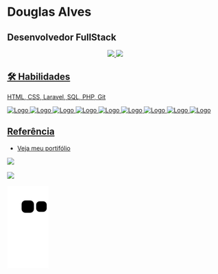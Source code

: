
# Douglas Alves

## Desenvolvedor FullStack 


<div align="center">
  <a href="https://github.com/DouglasReiz">
  <img height="180em" src="https://github-readme-stats.vercel.app/api?username=DouglasReiz&show_icons=true&theme=dark&include_all_commits=true&count_private=true"/>
  <img height="180em" src="https://github-readme-stats.vercel.app/api/top-langs/?username=DouglasReiz&layout=compact&langs_count=7&theme=dark"/>
</div>


## 🛠 Habilidades
HTML, CSS, Laravel, SQL, PHP, Git
 
![Logo](https://img.icons8.com/color/48/000000/html-5--v1.png)
![Logo](https://img.icons8.com/color/48/000000/css3.png)
![Logo](https://img.icons8.com/offices/40/000000/php-logo.png)
![Logo](https://img.icons8.com/fluency/48/000000/laravel.png)
![Logo](https://img.icons8.com/color/48/000000/tailwind_css.png)
![Logo](https://img.icons8.com/color/48/000000/bootstrap.png)
![Logo](https://img.icons8.com/fluency/48/000000/mysql-logo.png)
![Logo](https://img.icons8.com/color/48/000000/git.png)
![Logo](https://img.icons8.com/color/48/000000/visual-studio-code-2019.png)

## Referência

 - [Veja meu portifólio](https://douglasreiz.github.io/beacademy-devstart-frontend-myportfolio/)
 
 <div>
   <a href = "mailto:douglasreisalves02@gmail.com"><img src="https://img.shields.io/badge/Gmail-D14836?style=for-the-badge&logo=gmail&logoColor=white" target="_blank">
   </a>
   
   <a href="https://www.linkedin.com/in/rafaella-ballerini-45875016a" target="_blank"><img src="https://img.shields.io/badge/-LinkedIn-%230077B5?style=for-the-badge&logo=linkedin&logoColor=white" target="_blank"></a>
 </div>
 
 ![Snake animation](https://github.com/DouglasReiz/DouglasReiz/blob/output/github-contribution-grid-snake.svg)
 
